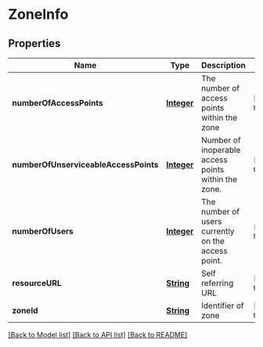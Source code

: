 # ZoneInfo
## Properties

Name | Type | Description | Notes
------------ | ------------- | ------------- | -------------
**numberOfAccessPoints** | [**Integer**](integer.md) | The number of access points within the zone | [default to null]
**numberOfUnserviceableAccessPoints** | [**Integer**](integer.md) | Number of inoperable access points within the zone. | [default to null]
**numberOfUsers** | [**Integer**](integer.md) | The number of users currently on the access point. | [default to null]
**resourceURL** | [**String**](string.md) | Self referring URL | [default to null]
**zoneId** | [**String**](string.md) | Identifier of zone | [default to null]

[[Back to Model list]](../README.md#documentation-for-models) [[Back to API list]](../README.md#documentation-for-api-endpoints) [[Back to README]](../README.md)


